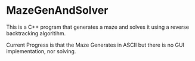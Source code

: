 # MazeGenAndSolver
This is a C++ program that generates a maze and solves it using a reverse backtracking algoritihm.

Current Progress is that the Maze Generates in ASCII but there is no GUI implementation, nor solving.
